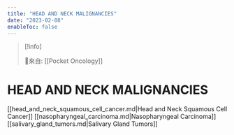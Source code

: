 ```yaml
---
title: "HEAD AND NECK MALIGNANCIES"
date: "2023-02-08"
enableToc: false
---
```


> [!info]
>
> 🌱來自: [[Pocket Oncology]]

# HEAD AND NECK MALIGNANCIES

[[head_and_neck_squamous_cell_cancer.md|Head and Neck Squamous Cell Cancer]]
[[nasopharyngeal_carcinoma.md|Nasopharyngeal Carcinoma]]
[[salivary_gland_tumors.md|Salivary Gland Tumors]]
